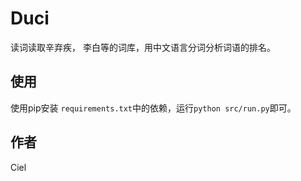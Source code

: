 Duci
===

读词读取辛弃疾， 李白等的词库，用中文语言分词分析词语的排名。

## 使用
使用pip安装 `requirements.txt`中的依赖，运行`python src/run.py`即可。

## 作者
Ciel
